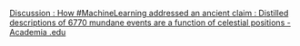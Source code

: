 [Discussion : How #MachineLearning addressed an ancient claim : Distilled descriptions of 6770 mundane events are a function of celestial positions - Academia .edu](https://qi.tc/qi/110641)